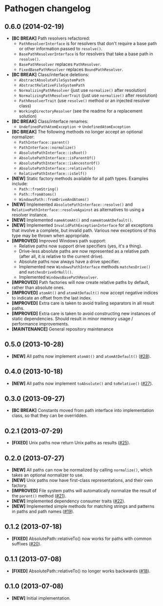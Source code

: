 # Pathogen changelog

## 0.6.0 (2014-02-19)

- **[BC BREAK]** Path resolvers refactored:
    - `PathResolverInterface` is for resolvers that don't require a base path or
      other information passed to `resolve()`.
    - `BasePathResolverInterface` is for resolvers that take a base path in
      `resolve()`.
    - `BasePathResolver` replaces `PathResolver`.
    - `FixedBasePathResolver` replaces `BoundPathResolver`.
- **[BC BREAK]** Class/interface deletions:
    - `AbstractAbsoluteFileSystemPath`
    - `AbstractRelativeFileSystemPath`
    - `NormalizingPathResolver` (just use `normalize()` after resolution)
    - `NormalizingPathResolverTrait` (just use `normalize()` after resolution)
    - `PathResolverTrait` (use `resolve()` method or an injected resolver class)
    - `WorkingDirectoryResolver` (see the readme for a replacement solution)
- **[BC BREAK]** Class/interface renames:
    - `UndefinedPathAtomException` -> `UndefinedAtomException`
- **[BC BREAK]** The following methods no longer accept an optional normalizer:
    - `PathInterface::parent()`
    - `PathInterface::normalize()`
    - `AbsolutePathInterface::isRoot()`
    - `AbsolutePathInterface::isParentOf()`
    - `AbsolutePathInterface::isAncestorOf()`
    - `AbsolutePathInterface::relativeTo()`
    - `RelativePathInterface::isSelf()`
- **[NEW]** Static factory methods available for all path types. Examples
  include:
    - `Path::fromString()`
    - `Path::fromAtoms()`
    - `WindowsPath::fromDriveAndAtoms()`
- **[NEW]** Implemented `AbsolutePathInterface::resolve()` and
  `RelativePathInterface::resolveAgainst` as alternatives to using a resolver
  instance.
- **[NEW]** Implemented `nameAtomAt()` and `nameAtomAtDefault()`.
- **[NEW]** Implemented `InvalidPathExceptionInterface` for all exceptions that
  involve a complete, but invalid path. Various new exceptions of this type may
  be thrown when appropriate.
- **[IMPROVED]** Improved Windows path support:
    - Relative paths now support drive specifiers (yes, it's a thing).
    - Drive-less absolute paths are now represented as a relative path (after
    all, it *is* relative to the current drive).
    - Absolute paths now always have a drive specifier.
    - Implemented new `WindowsPathInterface` methods `matchesDrive()` and
    `matchesDriveOrNull()`.
    - Implemented `WindowsBasePathResolver`.
- **[IMPROVED]** Path factories will now create relative paths by default,
  rather than absolute ones.
- **[IMPROVED]** `atomAt()` and `atomAtDefault()` now accept negative indices to
  indicate an offset from the last index.
- **[IMPROVED]** Extra care is taken to avoid trailing separators in all result
  paths.
- **[IMPROVED]** Extra care is taken to avoid constructing new instances of
  static dependencies. Should result in minor memory usage / performance
  improvements.
- **[MAINTENANCE]** General repository maintenance

## 0.5.0 (2013-10-28)

- **[NEW]** All paths now implement `atomAt()` and `atomAtDefault()` ([#28]).

[#28]: https://github.com/eloquent/pathogen/issues/28

## 0.4.0 (2013-10-18)

- **[NEW]** All paths now implement `toAbsolute()` and `toRelative()` ([#27]).

[#27]: https://github.com/eloquent/pathogen/issues/27

## 0.3.0 (2013-09-27)

- **[BC BREAK]** Constants moved from path interface into implementation class,
  so that they can be overridden.

## 0.2.1 (2013-07-29)

- **[FIXED]** Unix paths now return Unix paths as results ([#25]).

[#25]: https://github.com/eloquent/pathogen/issues/25

## 0.2.0 (2013-07-27)

- **[NEW]** All paths can now be normalized by calling `normalize()`, which
  takes an optional normalizer to use.
- **[NEW]** Unix paths now have first-class representations, and their own
  factory.
- **[IMPROVED]** File system paths will automatically normalize the result of
  the `parent()` method ([#21]).
- **[NEW]** Implemented dependency consumer traits ([#22]).
- **[NEW]** Implemented simple methods for matching strings and patterns in
  paths and path names ([#19]).

[#19]: https://github.com/eloquent/pathogen/issues/19
[#21]: https://github.com/eloquent/pathogen/issues/21
[#22]: https://github.com/eloquent/pathogen/issues/22

## 0.1.2 (2013-07-18)

- **[FIXED]** AbsolutePath::relativeTo() now works for paths with common
  suffixes ([#20]).

[#20]: https://github.com/eloquent/pathogen/issues/20

## 0.1.1 (2013-07-08)

- **[FIXED]** AbsolutePath::relativeTo() no longer works backwards ([#18]).

[#18]: https://github.com/eloquent/pathogen/issues/18

## 0.1.0 (2013-07-08)

- **[NEW]** Initial implementation.
